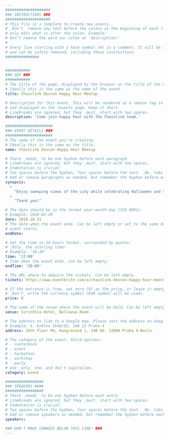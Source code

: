 ```yaml
---
####################
### INSTRUCTIONS ###
####################
# This file is a template to create new events.
# _Don't_ remove any text before the colons at the beginning of each line,
# only edit what is after the colon. Example:
# Don't remove the word nor colon on 'description:'
#
# Every line starting with a hash symbol (#) is a comment. It will be ignored
# and can be safely removed, including these instructions.
###############


###########
### SEO ###
###########
# The title of the page, displayed by the browser on the title of the window.
# Ideally this is the same as the name of the event.
title: Chainlink Devcon Happy Hour Meetup

# Description for this event. This will be rendered as a <meta> tag in the HTML,
# and displayed on the /events page. Keep it short.
# Linebreaks are ignored, but they _must_ start with two spaces.
description: 'Come join happy hour with the Chainlink team.'

#####################
### EVENT DETAILS ###
#####################
# The name of the event you're creating.
# Ideally this is the same as the title.
name: Chainlink Devcon Happy Hour Meetup

# There _needs_ to be one hyphen before each paragraph.
# Linebreaks are ignored, but they _must_ start with two spaces.
# Indentation is crucial:
# Two spaces before the hyphen, four spaces before the text. _No_ tabs allowed.
# Add or remove paragraphs as needed, but remember the hyphen before each entry.
synopsis:
  -
    "Enjoy sweeping views of the city while celebrating Halloween and the 10 year anniversary of the Bitcoin whitepaper. Come along for discussions about how decentralization will change the world, smart contracts, oracles, and fun."
  -
    "Thank you!"

# The date should be in the format year-month-day (ISO 8601).
# Example: 2018-02-28
date: 2018-10-31
# The date when the event ends. Can be left empty or set to the same day the
# event starts.
endDate: 

# Set the time in 24 hours format, surrounded by quotes.
# _Only_ the starting time!
# Example: '18:30'
time: '17:00'
# Time when the event ends. Can be left empty.
endTime: '20:00'

# The URL where to akquire the tickets. Can be left empty.
tickets: https://www.eventbrite.com/e/chainlink-devcon-happy-hour-meetup-tickets-51536288426

# If the entrance is free, set zero (0) as the price, or leave it empty.
# _Don't_ write the currency symbol (EUR symbol will be used).
price: 0

# The name of the venue where the event will be held. Can be left empty.
venue: Corinthia Hotel, Bellevue Room

# The address to link to a Google map. Please test the address on Google Maps.
# Example: 5. května 1640/65, 140 21 Praha 4
address: 24th Floor PH, Kongresová 1, 140 69, 12800 Praha 4-Nusle

# The category of the event. Valid options:
# - conference
# - event
# - hackathon
# - workshop
# - party
# Use _only_ one, and don't capitalize.
category: event

#################
### SPEAKERS ####
#################
# There _needs_ to be one hyphen before each entry.
# Linebreaks are ignored, but they _must_ start with two spaces.
# Indentation is crucial:
# Two spaces before the hyphen, four spaces before the text. _No_ tabs allowed.
# Add or remove speakers as needed, but remember the hyphen before each entry.
speakers:
  
### DON'T MAKE CHANGES BELOW THIS LINE! ###
---
```

<!-- ### DON'T MAKE CHANGES BELOW THIS LINE! ### -->

<Event-Content/>
